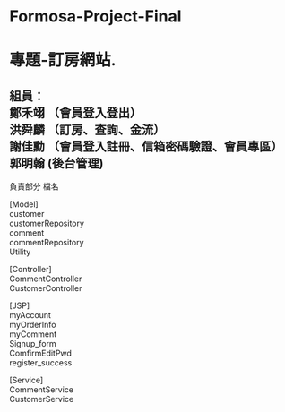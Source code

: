 # Formosa-Project-Final  
專題-訂房網站. 
===
組員：  
鄭禾翊  （會員登入登出）  
洪舜麟  （訂房、查詢、金流）  
謝佳勳  （會員登入註冊、信箱密碼驗證、會員專區）   
郭明翰   (後台管理)  
---

負責部分  檔名

[Model]  
customer  
customerRepository  
comment  
commentRepository  
Utility  
  
[Controller]  
CommentController  
CustomerController  

[JSP]  
myAccount  
myOrderInfo  
myComment  
Signup_form  
ComfirmEditPwd  
register_success  

[Service]  
CommentService  
CustomerService  

